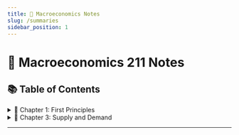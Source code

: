 ```yaml
---
title: 📖 Macroeconomics Notes
slug: /summaries
sidebar_position: 1
---
```


# 📖 Macroeconomics 211 Notes


## 📚 Table of Contents

<details>
<summary>🔹 Chapter 1: First Principles</summary>

- **[I. Principles of Individual Choice](/docs/summaries/ch1#i-principles-of-individual-choice)**
    - [1. Scarcity & Choice](/docs/summaries/ch1#1-scarcity-and-choice)
    - [2. Opportunity Cost](/docs/summaries/ch1#2-opportunity-cost)
    - [3. Marginal Analysis](/docs/summaries/ch1#3-marginal-analysis)
    - [4. Incentives Matter](/docs/summaries/ch1#4-incentives-matter)

- **[II. Interaction of Individual Choices](/docs/summaries/ch1#ii-interaction-of-individual-choices)**
    - [5. Gains from Trade](/docs/summaries/ch1#5-gains-from-trade)
    - [6. Markets Move Toward Equilibrium](/docs/summaries/ch1#6-markets-move-toward-equilibrium)
    - [7. Efficient Resource Use](/docs/summaries/ch1#7-efficient-resource-use)
    - [8. Markets Lead to Efficiency (Most of the Time)](/docs/summaries/ch1#8-markets-lead-to-efficiency-most-of-the-time)

- **[III. Economy-Wide Interactions](/docs/summaries/ch1#iii-economy-wide-interactions)**
    - [9. Spending Drives the Economy](/docs/summaries/ch1#9-spending-drives-the-economy)
    - [10. Government Policy Can Influence Spending](/docs/summaries/ch1#10-government-policy-can-influence-spending)
    - [11. Economic Growth Increases Living Standards](/docs/summaries/ch1#11-economic-growth-increases-living-standards)
 
- **[Practice Questions](/docs/summaries/ch1#practice-questions)**
</details>

<details>
<summary>🔹 Chapter 3: Supply and Demand</summary>

- **[Competitive Markets](/docs/summaries/ch3#competitive-markets)**
   - [Five Key Elements](/docs/summaries/ch3#five-key-elements-of-the-model)

- **[Demand](/docs/summaries/ch3#demand)**
   - [Shifts in Demand Curve](/docs/summaries/ch3#shifts-in-demand-curve)
   - [Movement Along vs. Shift in Demand](/docs/summaries/ch3#movement-along-vs-shift-in-demand)
   - [Factors That Shift Demand](/docs/summaries/ch3#factors-that-shift-demand)

- **[Supply](/docs/summaries/ch3#supply)**
   - [Shifts in Supply Curve](/docs/summaries/ch3#shifts-in-supply-curve)
   - [Movement Along vs. Shift in Supply](/docs/summaries/ch3#movement-along-vs-shift-in-supply)
   - [Factors That Shift Supply](/docs/summaries/ch3#factors-that-shift-supply)

- **[Market Equilibrium](/docs/summaries/ch3#market-equilibrium)**
   - [Price Adjustments](/docs/summaries/ch3#price-adjustments-in-the-market)

- **[Shifts in Market Equilibrium](/docs/summaries/ch3#shifts-in-market-equilibrium)**
   - [Simultaneous Shifts](/docs/summaries/ch3#simultaneous-shifts-in-supply-and-demand)

- **[Practice Questions](/docs/summaries/ch3#practice-questions)**
</details>

---
